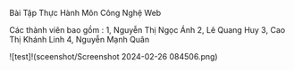 Bài Tập Thực Hành Môn Công Nghệ Web

Các thành viên bao gồm :
1, Nguyễn Thị Ngọc Ánh
2, Lê Quang Huy
3, Cao Thị Khánh Linh
4, Nguyễn Mạnh Quân

![test]!(sceenshot/Screenshot 2024-02-26 084506.png)
